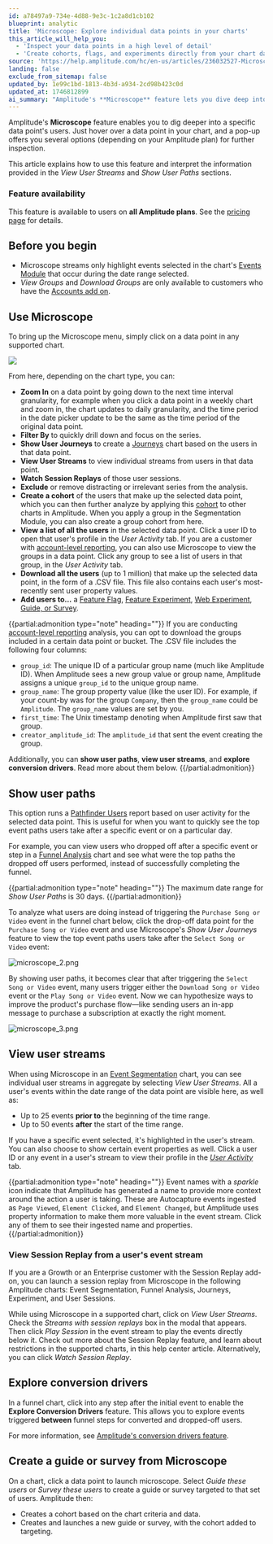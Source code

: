 ```yaml
---
id: a78497a9-734e-4d88-9e3c-1c2a8d1cb102
blueprint: analytic
title: 'Microscope: Explore individual data points in your charts'
this_article_will_help_you:
  - 'Inspect your data points in a high level of detail'
  - 'Create cohorts, flags, and experiments directly from your chart data points'
source: 'https://help.amplitude.com/hc/en-us/articles/236032527-Microscope-Explore-individual-data-points-in-your-charts'
landing: false
exclude_from_sitemap: false
updated_by: 1e99c1bd-1813-4b3d-a934-2cd98b423c0d
updated_at: 1746812899
ai_summary: "Amplitude's **Microscope** feature lets you dive deep into specific data points. By hovering over a data point in your chart, you can access various options for further analysis. This functionality is available to all Amplitude plan users. With Microscope, you can zoom in on data points, filter by series, view user journeys, watch session replays, create cohorts, and more. You can also analyze user paths and view individual user streams. Additionally, you can explore conversion drivers in funnel charts and create guides or surveys targeted at specific user groups."
---
```

Amplitude's **Microscope** feature enables you to dig deeper into a specific data point's users. Just hover over a data point in your chart, and a pop-up offers you several options (depending on your Amplitude plan) for further inspection.

This article explains how to use this feature and interpret the information provided in the *View User Streams* and *Show User Paths* sections. 

### Feature availability

This feature is available to users on **all Amplitude plans**. See the [pricing page](https://amplitude.com/pricing) for details.

## Before you begin

* Microscope streams only highlight events selected in the chart's [Events Module](/docs/analytics/charts/build-charts-add-events) that occur during the date range selected.
* *View Groups* and *Download Groups* are only available to customers who have the [Accounts add on](docs/analytics/account-level-reporting).

## Use Microscope

To bring up the Microscope menu, simply click on a data point in any supported chart.

![](statamic://asset::help_center_conversions::analytics/microscope.png)

From here, depending on the chart type, you can:

* **Zoom In** on a data point by going down to the next time interval granularity, for example when you click a data point in a weekly chart and zoom in, the chart updates to daily granularity, and the time period in the date picker update to be the same as the time period of the original data point.
* **Filter By** to quickly drill down and focus on the series.
* **Show User Journeys** to create a [Journeys](/docs/analytics/charts/journeys) chart based on the users in that data point.
* **View User Streams** to view individual streams from users in that data point.
* **Watch Session Replays** of those user sessions.
* **Exclude** or remove distracting or irrelevant series from the analysis.
* **Create a cohort** of the users that make up the selected data point, which you can then further analyze by applying this [cohort](/docs/analytics/behavioral-cohorts) to other charts in Amplitude. When you apply a group in the Segmentation Module, you can also create a group cohort from here.
* **View a list of all the users** in the selected data point. Click a user ID to open that user's profile in the *User Activity* tab. If you are a customer with [account-level reporting](/docs/analytics/account-level-reporting), you can also use Microscope to view the groups in a data point. Click any group to see a list of users in that group, in the *User Activity* tab.
* **Download all the users** (up to 1 million) that make up the selected data point, in the form of a .CSV file. This file also contains each user's most-recently sent user property values.
* **Add users to...** a [Feature Flag](/docs/feature-experiment/workflow/feature-flag-rollouts), [Feature Experiment](/docs/feature-experiment), [Web Experiment](/docs/web-experiment), [Guide, or Survey](/docs/guides-and-surveys).

{{partial:admonition type="note" heading=""}}
If you are conducting [account-level reporting](/docs/analytics/account-level-reporting) analysis, you can opt to download the groups included in a certain data point or bucket. The .CSV file includes the following four columns:

* `group_id`: The unique ID of a particular group name (much like Amplitude ID). When Amplitude sees a new group value or group name, Amplitude assigns a unique `group_id` to the unique group name.
* `group_name`: The group property value (like the user ID). For example, if your count-by was for the group `Company`, then the `group_name` could be `Amplitude`. The `group_name` values are set by you.
* `first_time`: The Unix timestamp denoting when Amplitude first saw that group.
* `creator_amplitude_id`: The `amplitude_id` that sent the event creating the group.

Additionally, you can **show user paths**, **view user streams**, and **explore conversion drivers**. Read more about them below.
{{/partial:admonition}}


## Show user paths

This option runs a [Pathfinder Users](/docs/analytics/charts/journeys/journeys-understand-paths) report based on user activity for the selected data point. This is useful for when you want to quickly see the top event paths users take after a specific event or on a particular day.

For example, you can view users who dropped off after a specific event or step in a [Funnel Analysis](/docs/analytics/charts/funnel-analysis/funnel-analysis-build) chart and see what were the top paths the dropped off users performed, instead of successfully completing the funnel.

{{partial:admonition type="note" heading=""}}
The maximum date range for *Show User Paths* is 30 days.
{{/partial:admonition}}

To analyze what users are doing instead of triggering the `Purchase Song or Video` event in the funnel chart below, click the drop-off data point for the `Purchase
 Song or Video` event and use Microscope's *Show User Journeys* feature to view the top event paths users take after the `Select Song or Video` event:

![microscope_2.png](/docs/output/img/analytics/microscope-2.png)

By showing user paths, it becomes clear that after triggering the `Select Song or Video` event, many users trigger either the `Download Song or Video` event or the `Play Song or Video` event. Now we can hypothesize ways to improve the product's purchase flow—like sending users an in-app message to purchase a subscription at exactly the right moment.

![microscope_3.png](/docs/output/img/analytics/microscope-3.png)

## View user streams

When using Microscope in an [Event Segmentation](/docs/analytics/charts/event-segmentation/event-segmentation-build) chart, you can see individual user streams in aggregate by selecting *View User Streams*. All a user's events within the date range of the data point are visible here, as well as:

* Up to 25 events **prior to** the beginning of the time range.
* Up to 50 events **after** the start of the time range.

If you have a specific event selected, it's highlighted in the user's stream. You can also choose to show certain event properties as well. Click a user ID or any event in a user's stream to view their profile in the *[User Activity](/docs/analytics/user-data-lookup)* tab.

{{partial:admonition type="note" heading=""}}
Event names with a *sparkle* icon indicate that Amplitude has generated a name to provide more context around the action a user is taking. These are Autocapture events ingested as `Page Viewed`, `Element Clicked`, and `Element Changed`, but Amplitude uses property information to make them more valuable in the event stream. Click any of them to see their ingested name and properties.
{{/partial:admonition}}

### View Session Replay from a user's event stream

If you are a Growth or an Enterprise customer with the Session Replay add-on, you can launch a session replay from Microscope in the following Amplitude charts: Event Segmentation, Funnel Analysis, Journeys, Experiment, and User Sessions.

While using Microscope in a supported chart, click on *View User Streams*. Check the *Streams with session replays* box in the modal that appears. Then click *Play Session* in the event stream to play the events directly below it. Check out more about the Session Replay feature, and learn about restrictions in the supported charts, in this help center article. Alternatively, you can click *Watch Session Replay*.

## Explore conversion drivers

In a funnel chart, click into any step after the initial event to enable the **Explore Conversion Drivers** feature. This allows you to explore events triggered **between** funnel steps for converted and dropped-off users.

For more information, see [Amplitude's conversion drivers feature](/docs/analytics/charts/funnel-analysis/funnel-analysis-identify-conversion-drivers).

## Create a guide or survey from Microscope

On a chart, click a data point to launch microscope. Select *Guide these users* or *Survey these users* to create a guide or survey targeted to that set of users. Amplitude then:

* Creates a cohort based on the chart criteria and data.
* Creates and launches a new guide or survey, with the cohort added to targeting.
